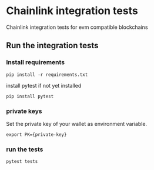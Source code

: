 # Chainlink integration tests
Chainlink integration tests for evm compatible blockchains

## Run the integration tests

### Install requirements

```
pip install -r requirements.txt
```

install pytest if not yet installed
```
pip install pytest
```

### private keys
Set the private key of your wallet as environment variable.
```
export PK={private-key}
```

### run the tests

```
pytest tests
```
